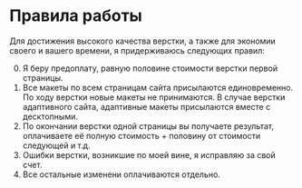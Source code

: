 # Правила работы

Для достижения высокого качества верстки, а также для экономии своего и вашего времени, я придерживаюсь следующих правил:

0. Я беру предоплату, равную половине стоимости верстки первой страницы.
1. Все макеты по всем страницам сайта присылаются единовременно. По ходу верстки новые макеты не принимаются. В случае верстки адаптивного сайта, адаптивные макеты присылаются вместе с десктопными.
2. По окончании верстки одной страницы вы получаете результат, оплачиваете её полную стоимость + половину от стоимости следующей и т.д.
3. Ошибки верстки, возникшие по моей вине, я исправляю за свой счет.
4. Все остальные изменени оплачиваются отдельно.
